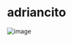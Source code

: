 # adriancito

![image](https://media.revistavanityfair.es/photos/6384f514c3409789d1e5f7cc/16:9/w_1920,c_limit/IMG_4479.jpg)
